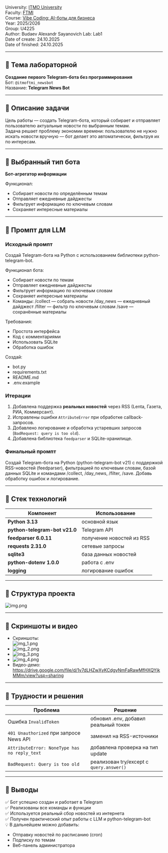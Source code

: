 University: [ITMO University](https://itmo.ru/ru/)  
Faculty: [FTMI](https://FTMI.itmo.ru)  
Course: [Vibe Coding: AI-боты для бизнеса](https://github.com/itmo-ict-faculty/vibe-coding-for-business)  
Year: 2025/2026  
Group: U4225  
Author: Budaev Alexandr Sayanovich
Lab: Lab1  
Date of create: 24.10.2025  
Date of finished: 24.10.2025  

---

## 🔹 Тема лабораторной
**Создание первого Telegram-бота без программирования**  
Бот: `@itmoftmi_newsbot`  
Название: **Telegram News Bot**

---

## 🔹 Описание задачи
Цель работы — создать Telegram-бота, который собирает и отправляет пользователю актуальные новости по выбранным темам.  
Задача решает проблему экономии времени: пользователю не нужно искать новости вручную — бот делает это автоматически, фильтруя их по интересам.

---

## 🔹 Выбранный тип бота
**Бот-агрегатор информации**  

Функционал:
- Собирает новости по определённым темам  
- Отправляет ежедневные дайджесты  
- Фильтрует информацию по ключевым словам  
- Сохраняет интересные материалы

---

## 🔹 Промпт для LLM

### Исходный промпт
Создай Telegram-бота на Python с использованием библиотеки python-telegram-bot.

Функционал бота:
- Собирает новости по темам
- Отправляет ежедневные дайджесты
- Фильтрует информацию по ключевым словам
- Сохраняет интересные материалы
- Команды:
/collect — собрать новости
/day_news — ежедневный дайджест
/filter — фильтр по ключевым словам
/save — сохранённые материалы

Требования:
- Простота интерфейса
- Код с комментариями
- Использовать SQLite
- Обработка ошибок

Создай:
- bot.py
- requirements.txt
- README.md
- .env.example

### Итерации
1. Добавлена поддержка **реальных новостей** через RSS (Lenta, Газета, РИА, Коммерсант).  
2. Исправлены ошибки `AttributeError` при обработке callback-запросов.  
3. Добавлено логирование и обработка устаревших запросов (`BadRequest: query is too old`).  
4. Добавлена библиотека `feedparser` и SQLite-хранилище.  

### Финальный промпт
Создай Telegram-бота на Python (python-telegram-bot v21) с поддержкой RSS-новостей (feedparser),
фильтрацией по ключевым словам, базой данных SQLite и командами /collect, /day_news, /filter, /save.
Добавь обработку ошибок и логирование.


---

## 🔹 Стек технологий
| Компонент | Использование |
|------------|----------------|
| **Python 3.13** | основной язык |
| **python-telegram-bot v21.0** | Telegram API |
| **feedparser 6.0.11** | получение новостей из RSS |
| **requests 2.31.0** | сетевые запросы |
| **sqlite3** | база данных новостей |
| **python-dotenv 1.0.0** | работа с .env |
| **logging** | логирование ошибок |

---

## 🔹 Структура проекта

![img.png](img.png)


---

## 🔹 Скриншоты и видео
- Скриншоты:  
![img_1.png](img_1.png)
- ![img_2.png](img_2.png)
- ![img_3.png](img_3.png)
- ![img_4.png](img_4.png)
- Видео-демо: https://drive.google.com/file/d/1v7dLHZwXyKCdgyNmFaRawMfHXQYjkMMm/view?usp=sharing

---

## 🔹 Трудности и решения
| Проблема | Решение |
|-----------|----------|
| Ошибка `InvalidToken` | обновил .env, добавил реальный токен |
| `401 Unauthorized` при запросе News API | заменил на RSS-источники |
| `AttributeError: NoneType has no reply_text` | добавлена проверка на тип update |
| `BadRequest: Query is too old` | реализован try/except с `query.answer()` |

---

## 🔹 Выводы
✅ Бот успешно создан и работает в Telegram  
✅ Реализованы все команды и функции  
✅ Используется реальный сбор новостей из интернета  
✅ Получен практический опыт работы с LLM и python-telegram-bot  
💡 В дальнейшем можно добавить:
- Отправку новостей по расписанию (cron)
- Подписку по темам
- Веб-панель администратора

